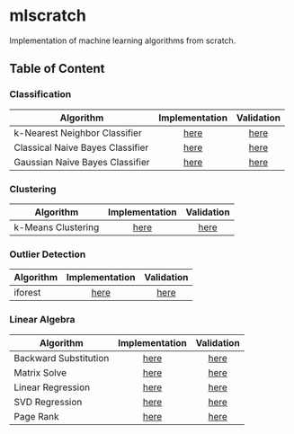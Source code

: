 # mlscratch
Implementation of machine learning algorithms from scratch.

## Table of Content

### Classification

|Algorithm| Implementation  | Validation |  
|---| :---: | :---: |
|k-Nearest Neighbor Classifier  | [here](mlscratch/knn/kNN.py)  | [here](nbs/kNN.ipynb) |  
| Classical Naive Bayes Classifier| [here](mlscratch/naive_bayes/NaiveBayes.py) | [here](nbs/ClassicalNaiveBayes.ipynb) |  
| Gaussian Naive Bayes Classifier | [here](mlscratch/naive_bayes/GaussianNB.py) | [here](nbs/GussianNB.ipynb) |  

### Clustering

|Algorithm| Implementation  | Validation |  
|---| :---: | :---: |
|k-Means Clustering  | [here](mlscratch/k_means/kMeans.py)  | [here](nbs/kMeans.ipynb) |

### Outlier Detection
|Algorithm| Implementation  | Validation |  
|---| :---: | :---: |
| iforest | [here](mlscratch/k_means/kMeans.py)  | [here](nbs/) |

### Linear Algebra
|Algorithm| Implementation  | Validation |  
|---| :---: | :---: |
| Backward Substitution  | [here](mlscratch/linear_algebra/BackSub.py) | [here](nbs/BackSubstitution.ipynb) |
| Matrix Solve  | [here](mlscratch/linear_algebra/MatrixSolve.py) | [here](nbs/MatrixSolve.ipynb) |
| Linear Regression  | [here](mlscratch/linear_algebra/LinearRegression.py) | [here](nbs/LinearRegression.ipynb) |
| SVD Regression  | [here](mlscratch/linear_algebra/SVD_Regression.py) | [here](nbs/SVD_Regression.ipynb) |
| Page Rank  | [here](mlscratch/linear_algebra/PageRank.py) | [here](nbs/PageRank.ipynb) |
